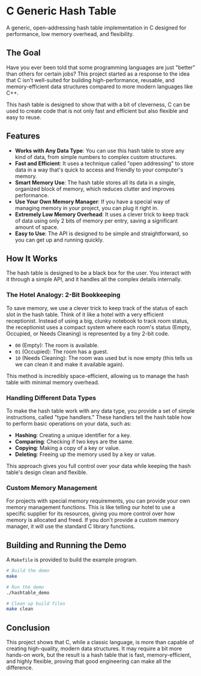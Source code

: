 # C Generic Hash Table

A generic, open-addressing hash table implementation in C designed for performance, low memory overhead, and flexibility.

## The Goal

Have you ever been told that some programming languages are just "better" than others for certain jobs? This project started as a response to the idea that C isn't well-suited for building high-performance, reusable, and memory-efficient data structures compared to more modern languages like C++.

This hash table is designed to show that with a bit of cleverness, C can be used to create code that is not only fast and efficient but also flexible and easy to reuse.

## Features

- **Works with Any Data Type**: You can use this hash table to store any kind of data, from simple numbers to complex custom structures.
- **Fast and Efficient**: It uses a technique called "open addressing" to store data in a way that's quick to access and friendly to your computer's memory.
- **Smart Memory Use**: The hash table stores all its data in a single, organized block of memory, which reduces clutter and improves performance.
- **Use Your Own Memory Manager**: If you have a special way of managing memory in your project, you can plug it right in.
- **Extremely Low Memory Overhead**: It uses a clever trick to keep track of data using only 2 bits of memory per entry, saving a significant amount of space.
- **Easy to Use**: The API is designed to be simple and straightforward, so you can get up and running quickly.

## How It Works

The hash table is designed to be a black box for the user. You interact with it through a simple API, and it handles all the complex details internally.

### The Hotel Analogy: 2-Bit Bookkeeping

To save memory, we use a clever trick to keep track of the status of each slot in the hash table. Think of it like a hotel with a very efficient receptionist. Instead of using a big, clunky notebook to track room status, the receptionist uses a compact system where each room's status (Empty, Occupied, or Needs Cleaning) is represented by a tiny 2-bit code.

- `00` (Empty): The room is available.
- `01` (Occupied): The room has a guest.
- `10` (Needs Cleaning): The room was used but is now empty (this tells us we can clean it and make it available again).

This method is incredibly space-efficient, allowing us to manage the hash table with minimal memory overhead.

### Handling Different Data Types

To make the hash table work with any data type, you provide a set of simple instructions, called "type handlers." These handlers tell the hash table how to perform basic operations on your data, such as:
- **Hashing**: Creating a unique identifier for a key.
- **Comparing**: Checking if two keys are the same.
- **Copying**: Making a copy of a key or value.
- **Deleting**: Freeing up the memory used by a key or value.

This approach gives you full control over your data while keeping the hash table's design clean and flexible.

### Custom Memory Management

For projects with special memory requirements, you can provide your own memory management functions. This is like telling our hotel to use a specific supplier for its resources, giving you more control over how memory is allocated and freed. If you don't provide a custom memory manager, it will use the standard C library functions.

## Building and Running the Demo

A `Makefile` is provided to build the example program.

```bash
# Build the demo
make

# Run the demo
./hashtable_demo

# Clean up build files
make clean
```

## Conclusion

This project shows that C, while a classic language, is more than capable of creating high-quality, modern data structures. It may require a bit more hands-on work, but the result is a hash table that is fast, memory-efficient, and highly flexible, proving that good engineering can make all the difference.
